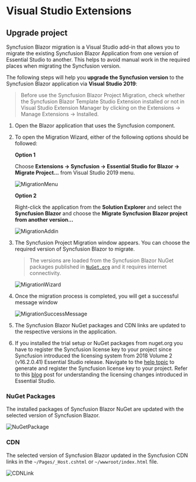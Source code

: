 # Visual Studio Extensions

## Upgrade project

Syncfusion Blazor migration is a Visual Studio add-in that allows you to migrate the existing Syncfusion Blazor Application from one version of Essential Studio to another. This helps to avoid manual work in the required places when migrating the Syncfusion version.

The following steps will help you **upgrade the Syncfusion version** to the Syncfusion Blazor application via **Visual Studio 2019**:

> Before use the Syncfusion Blazor Project Migration, check whether the Syncfusion Blazor Template Studio Extension installed or not in Visual Studio Extension Manager by clicking on the Extensions -> Manage Extensions -> Installed.

1. Open the Blazor application that uses the Syncfusion component.

2. To open the Migration Wizard, either of the following options should be followed:

    **Option 1**

    Choose **Extensions -> Syncfusion -> Essential Studio for Blazor -> Migrate Project…** from Visual Studio 2019 menu.

    ![MigrationMenu](../images/MigrationMenu.PNG)

    **Option 2**

    Right-click the application from the **Solution Explorer** and select the **Syncfusion Blazor** and choose the **Migrate Syncfusion Blazor project from another version...**

    ![MigrationAddin](../images/MigrationAddin.png)

3. The Syncfusion Project Migration window appears. You can choose the required version of Syncfusion Blazor to migrate.

    > The versions are loaded from the Syncfusion Blazor NuGet packages published in [`NuGet.org`](https://www.nuget.org/) and it requires internet connectivity.

    ![MigrationWizard](../images/MigrationWizard.PNG)

4. Once the migration process is completed, you will get a successful message window

    ![MigrationSuccessMessage](../images/MigrationSuccessMessage.PNG)

5. The Syncfusion Blazor NuGet packages and CDN links are updated to the respective versions in the application.

6. If you installed the trial setup or NuGet packages from nuget.org you have to register the Syncfusion license key to your project since Syncfusion introduced the licensing system from 2018 Volume 2 (v16.2.0.41) Essential Studio release. Navigate to the [help topic](https://help.syncfusion.com/common/essential-studio/licensing/license-key#how-to-generate-syncfusion-license-key) to generate and register the Syncfusion license key to your project. Refer to this [blog](https://blog.syncfusion.com/post/Whats-New-in-2018-Volume-2-Licensing-Changes-in-the-1620x-Version-of-Essential-Studio.aspx?_ga=2.11237684.1233358434.1587355730-230058891.1567654773) post for understanding the licensing changes introduced in Essential Studio.

### NuGet Packages

The installed packages of Syncfusion Blazor NuGet are updated with the selected version of Syncfusion Blazor.

![NuGetPackage](../images/NuGetPackage.png)

### CDN

The selected version of Syncfusion Blazor updated in the Syncfusion CDN links in the `~/Pages/_Host.cshtml` or `~/wwwroot/index.html` file.

![CDNLink](../images/CDNLink.png)